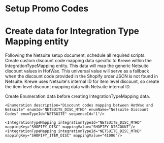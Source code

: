 # Setup Promo Codes

# Create data for Integration Type Mapping entity

Following the Netsuite setup document, schedule all required scripts. Create custom discount code mapping data specific to Krewe within the IntegrationTypeMapping entity. This data will map the generic Netsuite discount values in HotWax. This universal value will serve as a fallback when the discount code provided in the Shopify order JSON is not found in Netsuite. Krewe uses Netsuite's internal ID for item level discount, so create the item level discount mapping data with Netsuite internal ID.

Create Enumeration data before creating IntegrationTypeMapping data.
```
<Enumeration description="Discount codes mapping between HotWax and Netsuite" enumId="NETSUITE_DISC_MTHD" enumName="Netsuite Discount Codes" enumTypeId="NETSUITE" sequenceId="1"/>

<IntegrationTypeMapping integrationTypeId="NETSUITE_DISC_MTHD" mappingKey="SHOPIFY_DISC" mappingValue="SHOPIFY DISCOUNT"/>
<IntegrationTypeMapping integrationTypeId="NETSUITE_DISC_MTHD" mappingKey="SHOPIFY_ITEM_DISC" mappingValue="41006"/>
```
